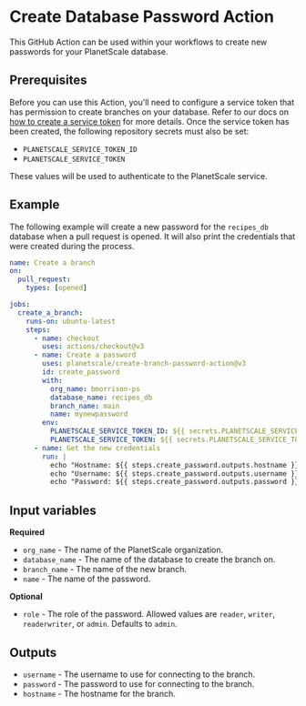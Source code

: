 # Create Database Password Action

This GitHub Action can be used within your workflows to create new passwords for your PlanetScale database.

## Prerequisites

Before you can use this Action, you'll need to configure a service token that has permission to create branches on your database. Refer to our docs on [how to create a service token](https://planetscale.com/docs/concepts/service-tokens) for more details. Once the service token has been created, the following repository secrets must also be set:

- `PLANETSCALE_SERVICE_TOKEN_ID`
- `PLANETSCALE_SERVICE_TOKEN`

These values will be used to authenticate to the PlanetScale service.

## Example

The following example will create a new password for the `recipes_db` database when a pull request is opened. It will also print the credentials that were created during the process.

```yml
name: Create a branch
on:
  pull_request:
    types: [opened]

jobs:
  create_a_branch:
    runs-on: ubuntu-latest
    steps:
      - name: checkout
        uses: actions/checkout@v3
      - name: Create a password
        uses: planetscale/create-branch-password-action@v3
        id: create_password
        with:
          org_name: bmorrison-ps
          database_name: recipes_db
          branch_name: main
          name: mynewpassword
        env:
          PLANETSCALE_SERVICE_TOKEN_ID: ${{ secrets.PLANETSCALE_SERVICE_TOKEN_ID }}
          PLANETSCALE_SERVICE_TOKEN: ${{ secrets.PLANETSCALE_SERVICE_TOKEN }}
      - name: Get the new credentials
        run: |
          echo "Hostname: ${{ steps.create_password.outputs.hostname }}" \
          echo "Username: ${{ steps.create_password.outputs.username }}" \
          echo "Password: ${{ steps.create_password.outputs.password }}"

```

## Input variables

**Required**

- `org_name` - The name of the PlanetScale organization.
- `database_name` - The name of the database to create the branch on.
- `branch_name` - The name of the new branch.
- `name` - The name of the password.

**Optional**

- `role` - The role of the password. Allowed values are `reader`, `writer`, `readerwriter`, or `admin`. Defaults to `admin`.

## Outputs

- `username` - The username to use for connecting to the branch.
- `password` - The password to use for connecting to the branch.
- `hostname` - The hostname for the branch.
